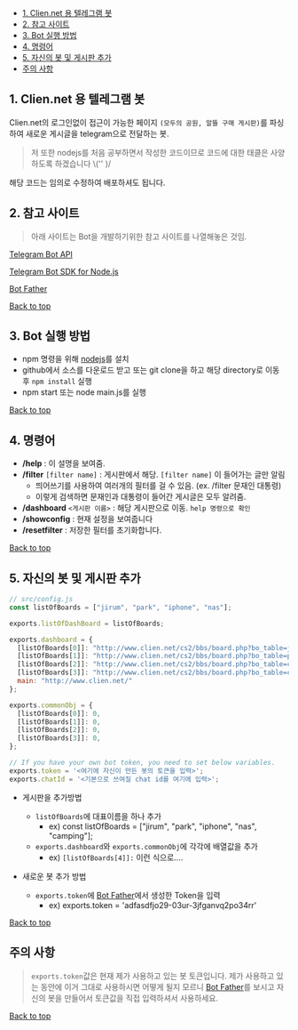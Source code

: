 <a name=top />
<!-- TOC -->

- [1. Clien.net 용 텔레그램 봇](#1-cliennet-용-텔레그램-봇)
- [2. 참고 사이트](#2-참고-사이트)
- [3. Bot 실행 방법](#3-bot-실행-방법)
- [4. 명령어](#4-명령어)
- [5. 자신의 봇 및 게시판 추가](#5-자신의-봇-및-게시판-추가)
- [주의 사항](#주의-사항)

<!-- /TOC -->

## 1. Clien.net 용 텔레그램 봇
Clien.net의 로그인없이 접근이 가능한 페이지 `(모두의 공원, 알뜰 구매 게시판)`를 파싱하여 새로운 게시글을 telegram으로 전달하는 봇.

> 저 또한 nodejs를 처음 공부하면서 작성한 코드이므로 코드에 대한 태클은 사양하도록 하겠습니다 \\('' )/

해당 코드는 임의로 수정하여 배포하셔도 됩니다.

## 2. 참고 사이트
> 아래 사이트는 Bot을 개발하기위한 참고 사이트를 나열해놓은 것임.

[Telegram Bot API](https://core.telegram.org/bots/api)

[Telegram Bot SDK for Node.js](https://github.com/yagop/node-telegram-bot-api)

[Bot Father](https://core.telegram.org/bots)

[Back to top](#top)

## 3. Bot 실행 방법
- npm 명령을 위해 [nodejs](https://nodejs.org/ko/)를 설치 
- github에서 소스를 다운로드 받고 또는 git clone을 하고 해당 directory로 이동 후 `npm install` 실행
- npm start 또는 node main.js를 실행

[Back to top](#top)

## 4. 명령어
- **/help** : 이 설명을 보여줌.
- **/filter** `[filter name]` : 게시판에서 해당. `[filter name]` 이 들어가는 글만 알림
  - 띄어쓰기를 사용하여 여러개의 필터를 걸 수 있음. (ex. /filter 문재인 대통령)
  - 이렇게 검색하면 문재인과 대통령이 들어간 게시글은 모두 알려줌.
- **/dashboard** `<게시판 이름>` : 해당 게시판으로 이동. `help 명령으로 확인`
- **/showconfig** : 현재 설정을 보여줍니다
- **/resetfilter** : 저장한 필터를 초기화합니다.

[Back to top](#top)

## 5. 자신의 봇 및 게시판 추가
```javascript
// src/config.js
const listOfBoards = ["jirum", "park", "iphone", "nas"];

exports.listOfDashBoard = listOfBoards;

exports.dashboard = {
  [listOfBoards[0]]: "http://www.clien.net/cs2/bbs/board.php?bo_table=jirum",
  [listOfBoards[1]]: "http://www.clien.net/cs2/bbs/board.php?bo_table=park",
  [listOfBoards[2]]: "http://www.clien.net/cs2/bbs/board.php?bo_table=cm_iphonien",
  [listOfBoards[3]]: "http://www.clien.net/cs2/bbs/board.php?bo_table=cm_nas",
  main: "http://www.clien.net/"
};

exports.commonObj = {
  [listOfBoards[0]]: 0,
  [listOfBoards[1]]: 0,
  [listOfBoards[2]]: 0,
  [listOfBoards[3]]: 0,
};

// If you have your own bot token, you need to set below variables.
exports.token = '<여기에 자신이 만든 봇의 토큰을 입력>';
exports.chatId = '<기본으로 쓰여질 chat id를 여기에 입력>';
```

- 게시판을 추가방법
  - `listOfBoards`에 대표이름을 하나 추가
    - ex) const listOfBoards = ["jirum", "park", "iphone", "nas", "camping"];
  - `exports.dashboard`와 `exports.commonObj`에 각각에 배열값을 추가
    - ex) `[listOfBoards[4]]:` 이런 식으로....
  
- 새로운 봇 추가 방법
  - `exports.token`에 [Bot Father](https://core.telegram.org/bots)에서 생성한 Token을 입력
    - ex) exports.token = 'adfasdfjo29-03ur-3jfganvq2po34rr'

[Back to top](#top)

## 주의 사항
> `exports.token`값은 현재 제가 사용하고 있는 봇 토큰입니다. 제가 사용하고 있는 동안에 이거 그대로 사용하시면 어떻게 될지 모르니 [Bot Father](https://core.telegram.org/bots)를 보시고 자신의 봇을 만들어서 토큰값을 직접 입력하셔서 사용하세요.

[Back to top](#top)